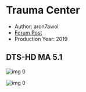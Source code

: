# Trauma Center

* Author: aron7awol
* [Forum Post](https://www.avsforum.com/threads/bass-eq-for-filtered-movies.2995212/post-59171482)
* Production Year: 2019

## DTS-HD MA 5.1

![img 0](https://i.imgur.com/z7bHnWA.jpg)

![img 0](https://i.imgur.com/tVZnfgc.png)


